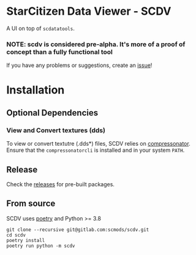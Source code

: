 # StarCitizen Data Viewer - SCDV

A UI on top of `scdatatools`.

### NOTE: scdv is considered pre-alpha. It's more of a proof of concept than a fully functional tool

If you have any problems or suggestions, create an [issue](https://gitlab.com/scmods/scdv/-/issues/new)!

# Installation

## Optional Dependencies

### View and Convert textures (dds)

To view or convert textutre (.dds*) files, SCDV relies on [compressonator](https://gpuopen.com/compressonator/). Ensure that the `compressonatorcli` is installed and in your system `PATH`.

## Release

Check the [releases](https://gitlab.com/scmods/scdv/-/releases) for pre-built packages.


## From source

SCDV uses [poetry](https://python-poetry.org/) and Python >= 3.8

```
git clone --recursive git@gitlab.com:scmods/scdv.git
cd scdv
poetry install
poetry run python -m scdv
```

